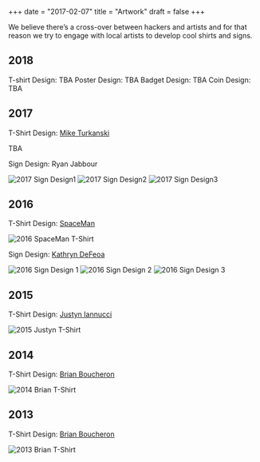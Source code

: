 +++
date = "2017-02-07"
title = "Artwork"
draft = false
+++

We believe there’s a cross-over between hackers and artists and for that reason we try to engage with local artists to develop cool shirts and signs.
## 2018

T-shirt Design: TBA
Poster Design: TBA
Badget Design: TBA
Coin Design: TBA

## 2017

T-Shirt Design: [Mike Turkanski](http://www.miketurzanski.com/)

TBA

Sign Design: Ryan Jabbour

![2017 Sign Design1](/img/artwork/2017-sign-1.jpg)
![2017 Sign Design2](/img/artwork/2017-sign-2.jpg)
![2017 Sign Design3](/img/artwork/2017-sign-3.jpg)

## 2016 

T-Shirt Design: [SpaceMan](http://rocwiki.org/Spaceman)

![2016 SpaceMan T-Shirt](/img/artwork/2016-spaceman-tshirt.png)

Sign Design: [Kathryn DeFeoa](http://juupiter.com/)

![2016 Sign Design 1](/img/artwork/2016-sign-1.png)
![2016 Sign Design 2](/img/artwork/2016-sign-2.png)
![2016 Sign Design 3](/img/artwork/2016-sign-3.png)

## 2015 

T-Shirt Design: [Justyn Iannucci](http://www.justyniannucci.com/)

![2015 Justyn T-Shirt](/img/artwork/2015-justyn-tshirt.jpg)

## 2014 

T-Shirt Design: [Brian Boucheron](http://boucheron.org/brian/)

![2014 Brian T-Shirt](/img/artwork/2014-brian-tshirt.png)

## 2013 

T-Shirt Design: [Brian Boucheron](http://boucheron.org/brian/)

![2013 Brian T-Shirt](/img/artwork/2013-brian-tshirt.png)
